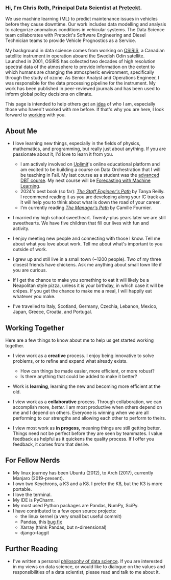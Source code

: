 ### Hi, I'm Chris Roth, Principal Data Scientist at [Preteckt](https://www.preteckt.com).

We use machine learning (ML) to predict maintenance issues in vehicles before they cause downtime. Our work includes data modelling and analysis to categorize anomalous conditions in vehicular systems. The Data Science team collaborates with Preteckt's Software Engineering and Diesel Technician teams to provide Vehicle Prognostics as a Service.

My background in data science comes from working on [OSIRIS](https://research-groups.usask.ca/osiris), a Canadian satellite instrument in operation aboard the Swedish Odin satellite. Launched in 2001, OSIRIS has collected two decades of high resolution spectral data of the atmosphere to provide information on the extent to which humans are changing the atmospheric environment, specifically through the study of ozone. As Senior Analyst and Operations Engineer, I was responsible for the data processing pipeline for the instrument. My work has been published in peer-reviewed journals and has been used to inform global policy decisions on climate.

This page is intended to help others get an [idea](#about-me) of who I am, especially those who haven't worked with me before. If that's why you are here, I look forward to [working](#working-together) with you.

## About Me

* I love learning new things, especially in the fields of physics, mathematics, and programming, but really just about anything.
If you are passionate about it, I'd love to learn it from you.
  * I am actively involved on [Uplimit](https://uplimit.com/)'s online educational platform and am excited to be building a course on Data Orchestration that I will be teaching in Fall. My last course as a student was the [advanced DBT course](https://uplimit.com/course/advanced-dbt/v2). My next course will be [Forecasting with Machine Learning](https://uplimit.com/course/forecasting-with-machine-learning/v2/dashboard).
  * 2024's best book (so far): [*The Staff Engineer's Path*](https://www.oreilly.com/library/view/the-staff-engineers/9781098118723/) by Tanya Reilly. I recommend reading it as you are developing along your IC track as it will help you to think about what is down the road of your career.
  * I'm currently reading [*The Manager's Path*](https://www.oreilly.com/library/view/the-managers-path/9781491973882/) by Camille Fournier.
  
* I married my high school sweetheart. Twenty-plus years later we are still sweethearts. We have five children that fill our lives with fun and activity.

* I enjoy meeting new people and connecting with those I know. Tell me about what you love about work. Tell me about what's important to you outside of work.

* I grew up and still live in a small town (~1200 people). Two of my three closest friends have chickens. Ask me anything about small town life if you are curious.

* If I get the chance to make you something to eat it will likely be a Neapolitan style pizza, unless it is your birthday, in which case it will be crêpes. If you get the chance to make me a meal, I will happily eat whatever you make.

* I've travelled to Italy, Scotland, Germany, Czechia, Lebanon, Mexico, Japan, Greece, Croatia, and Portugal.

## Working Together

Here are a few things to know about me to help us get started working together.

* I view work as a **creative** process. I enjoy being innovative to solve problems, or to refine and expand what already exists.
  * How can things be made easier, more efficient, or more robust?
  * Is there anything that could be added to make it better?

* Work is **learning**, learning the new and becoming more efficient at the old.

* I view work as a **collaborative** process. Through collaboration, we can accomplish more, *better.*
I am most productive when others depend on me and I depend on others. Everyone is winning when we are all performing to our strengths and allowing each other to perform to theirs.

* I view most work as **in progess,** meaning things are still getting better. Things need not be perfect before they are seen by teammates. I value feedback as helpful as it quickens the quality process. If I offer you feedback, it comes from that desire.

## For Fellow Nerds

* My linux journey has been Ubuntu (2012), to Arch (2017), currently Manjaro (2019-present).
* I own two Keychrons, a K3 and a K8. I prefer the K8, but the K3 is more portable.
* I love the terminal.
* My IDE is PyCharm.
* My most used Python packages are Pandas, NumPy, SciPy.
* I have contributed to a few open source projects:
  * the linux kernel (a very small but useful commit)
  * Pandas, this [bug fix](https://github.com/pandas-dev/pandas/pull/50876)
  * Xarray (think Pandas, but n-dimensional)
  * django-taggit

## Further Reading

* I've written a personal [philosophy of data science](https://github.com/czroth/philosophy-of-data-science). If you are interested in my views on data science, or would like to dialogue on the values and responsibilities of a data scientist, please read and talk to me about it.
